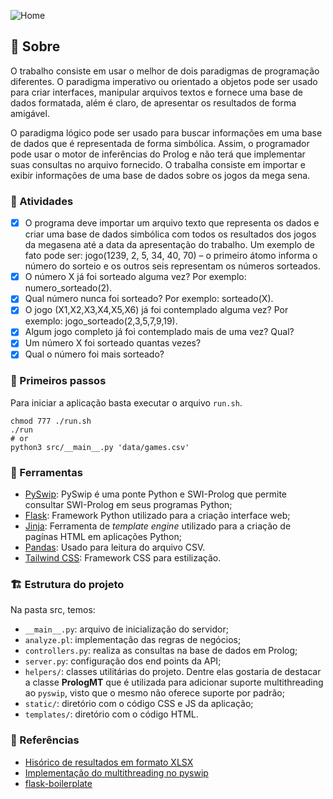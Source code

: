 ![Home](../docs/../mega-sena/docs/app.png)

## :book: Sobre 
O trabalho consiste em usar o melhor de dois paradigmas de programação diferentes. O paradigma imperativo ou orientado a objetos pode ser usado para criar interfaces, manipular arquivos textos e fornece uma base de dados formatada, além é claro, de apresentar os resultados de forma amigável. 

O paradigma lógico pode ser usado para buscar informações em uma base de dados que é representada de forma simbólica. Assim, o programador pode usar o motor de inferências do Prolog e não terá que implementar suas consultas no arquivo fornecido. O trabalha consiste em importar e exibir informações de uma base de dados sobre os jogos da mega sena. 

### :memo: Atividades
- [X] O programa deve importar um arquivo texto que representa os dados e criar uma base de dados simbólica com todos os resultados dos jogos da megasena até a data da apresentação do trabalho. Um exemplo de fato pode ser: jogo(1239, 2, 5, 34, 40, 70) – o primeiro átomo informa o número do sorteio e os outros seis representam os números sorteados. 
- [X] O número X já foi sorteado alguma vez? Por exemplo: numero_sorteado(2).
- [X] Qual número nunca foi sorteado? Por exemplo: sorteado(X).
- [X] O jogo (X1,X2,X3,X4,X5,X6) já foi contemplado alguma vez? Por exemplo: jogo_sorteado(2,3,5,7,9,19).
- [X] Algum jogo completo já foi contemplado mais de uma vez? Qual?
- [X] Um número X foi sorteado quantas vezes?
- [X] Qual o número foi mais sorteado?

### 🏁 Primeiros passos
Para iniciar a aplicação basta executar o arquivo `run.sh`.

```shell
chmod 777 ./run.sh 
./run 
# or
python3 src/__main__.py 'data/games.csv'

```

### 🧰 Ferramentas
- [PySwip](https://pypi.org/project/pyswip/): PySwip é uma ponte Python e SWI-Prolog que permite consultar SWI-Prolog em seus programas Python; 
- [Flask](https://flask.palletsprojects.com/en/2.0.x/): Framework Python utilizado para a criação interface web;
- [Jinja](https://jinja.palletsprojects.com/): Ferramenta de *template engine* utilizado para a criação de pagínas HTML em aplicações Python;
- [Pandas](https://pandas.pydata.org/): Usado para leitura do arquivo CSV.
- [Tailwind CSS](https://tailwindcss.com/): Framework CSS para estilização.
  
### 🏗 Estrutura do projeto
Na pasta src, temos:

- `__main__.py`: arquivo de inicialização do servidor;
- `analyze.pl`: implementação das regras de negócios;
- `controllers.py`: realiza as consultas na base de dados em Prolog;
- `server.py`: configuração dos end points da API;
- `helpers/`: classes utilitárias do projeto. Dentre elas gostaria de destacar a classe **PrologMT** que é utilizada para adicionar suporte multithreading ao `pyswip`, visto que o mesmo não oferece suporte por padrão;
- `static/`: diretório com o código CSS e JS da aplicação;
- `templates/`: diretório com o código HTML.

### :link: Referências
- [Hisórico de resultados em formato XLSX](https://redeloteria.com.br/mega-sena/todos-os-resultados-da-mega-sena/29275)
- [Implementação do multithreading no pyswip](https://github.com/yuce/pyswip/issues/3#issuecomment-355458825)
- [flask-boilerplate](https://github.com/realpython/flask-boilerplate)
